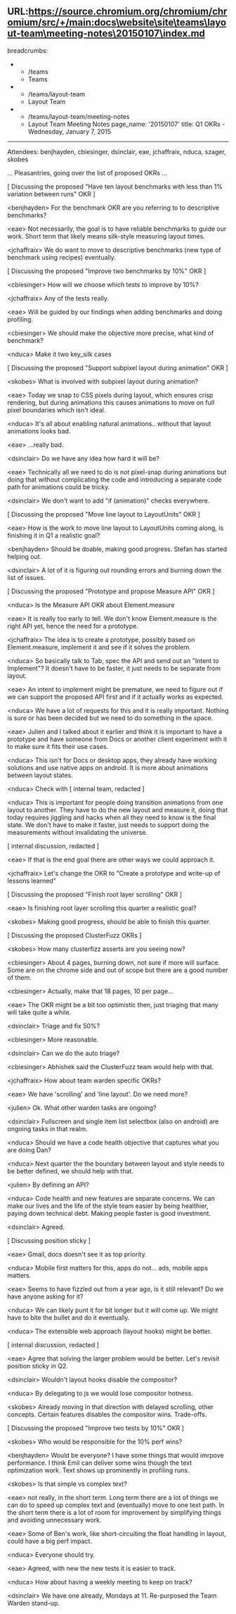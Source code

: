 URL:https://source.chromium.org/chromium/chromium/src/+/main:docs\website\site\teams\layout-team\meeting-notes\20150107\index.md
---
breadcrumbs:
- - /teams
  - Teams
- - /teams/layout-team
  - Layout Team
- - /teams/layout-team/meeting-notes
  - Layout Team Meeting Notes
page_name: '20150107'
title: Q1 OKRs - Wednesday, January 7, 2015
---

Attendees: benjhayden, cbiesinger, dsinclair, eae, jchaffraix, nduca, szager,
skobes

... Pleasantries, going over the list of proposed OKRs ...

\[ Discussing the proposed "Have ten layout benchmarks with less than 1%
variation between runs" OKR \]

&lt;benjhayden&gt; For the benchmark OKR are you referring to to descriptive
benchmarks?

&lt;eae&gt; Not necessarily, the goal is to have reliable benchmarks to guide
our work. Short term that likely means silk-style measuring layout times.

&lt;jchaffraix&gt; We do want to move to descriptive benchmarks (new type of
benchmark using recipes) eventually.

\[ Discussing the proposed "Improve two benchmarks by 10%" OKR \]

&lt;cbiesinger&gt; How will we choose which tests to improve by 10%?

&lt;jchaffraix&gt; Any of the tests really.

&lt;eae&gt; Will be guided by our findings when adding benchmarks and doing
profiling.

&lt;cbiesinger&gt; We should make the objective more precise, what kind of
benchmark?

&lt;nduca&gt; Make it two key_silk cases

\[ Discussing the proposed "Support subpixel layout during animation" OKR \]

&lt;skobes&gt; What is involved with subpixel layout during animation?

&lt;eae&gt; Today we snap to CSS pixels during layout, which ensures crisp
rendering, but during animations this causes animations to move on full pixel
boundaries which isn't ideal.

&lt;nduca&gt; It's all about enabling natural animations.. without that layout
animations looks bad.

&lt;eae&gt; ...really bad.

&lt;dsinclair&gt; Do we have any idea how hard it will be?

&lt;eae&gt; Technically all we need to do is not pixel-snap during animations
but doing that without complicating the code and introducing a separate code
path for animations could be tricky.

&lt;dsinclair&gt; We don't want to add "if (animation)" checks everywhere.

\[ Discussing the proposed "Move line layout to LayoutUnits" OKR \]

&lt;eae&gt; How is the work to move line layout to LayoutUnits coming along, is
finishing it in Q1 a realistic goal?

&lt;benjhayden&gt; Should be doable, making good progress. Stefan has started
helping out.

&lt;dsinclair&gt; A lot of it is figuring out rounding errors and burning down
the list of issues.

\[ Discussing the proposed "Prototype and propose Measure API" OKR \]

&lt;nduca&gt; Is the Measure API OKR about Element.measure

&lt;eae&gt; It is really too early to tell. We don't know Element.measure is the
right API yet, hence the need for a prototype.

&lt;jchaffraix&gt; The idea is to create a prototype, possibly based on
Element.measure, implement it and see if it solves the problem.

&lt;nduca&gt; So basically talk to Tab, spec the API and send out an "Intent to
Implement"? It doesn't have to be faster, it just needs to be separate from
layout.

&lt;eae&gt; An intent to implement might be premature, we need to figure out if
we can support the proposed API first and if it actually works as expected.

&lt;nduca&gt; We have a lot of requests for this and it is really important.
Nothing is sure or has been decided but we need to do something in the space.

&lt;eae&gt; Julien and I talked about it earlier and think it is important to
have a prototype and have someone from Docs or another client experiment with it
to make sure it fits their use cases.

&lt;nduca&gt; This isn't for Docs or desktop apps, they already have working
solutions and use native apps on android. It is more about animations between
layout states.

&lt;nduca&gt; Check with \[ internal team, redacted \]

&lt;nduca&gt; This is important for people doing transition animations from one
layout to another. They have to do the new layout and measure it, doing that
today requires jiggling and hacks when all they need to know is the final state.
We don't have to make it faster, just needs to support doing the measurements
without invalidating the universe.

\[ internal discussion, redacted \]

&lt;eae&gt; If that is the end goal there are other ways we could approach it.

&lt;jchaffraix&gt; Let's change the OKR to "Create a prototype and write-up of
lessons learned"

\[ Discussing the proposed "Finish root layer scrolling" OKR \]

&lt;eae&gt; Is finishing root layer scrolling this quarter a realistic goal?

&lt;skobes&gt; Making good progress, should be able to finish this quarter.

\[ Discussing the proposed ClusterFuzz OKRs \]

&lt;skobes&gt; How many clusterfizz asserts are you seeing now?

&lt;cbiesinger&gt; About 4 pages, burning down, not sure if more will surface.
Some are on the chrome side and out of scope but there are a good number of
them.

&lt;cbiesinger&gt; Actually, make that 18 pages, 10 per page...

&lt;eae&gt; The OKR might be a bit too optimistic then, just triaging that many
will take quite a while.

&lt;dsinclair&gt; Triage and fix 50%?

&lt;cbiesinger&gt; More reasonable.

&lt;dsinclair&gt; Can we do the auto triage?

&lt;cbiesinger&gt; Abhishek said the ClusterFuzz team would help with that.

&lt;jchaffraix&gt; How about team warden specific OKRs?

&lt;eae&gt; We have 'scrolling' and 'line layout'. Do we need more?

&lt;julien&gt; Ok. What other warden tasks are ongoing?

&lt;dsinclair&gt; Fullscreen and single item list selectbox (also on android)
are ongoing tasks in that realm.

&lt;nduca&gt; Should we have a code health objective that captures what you are
doing Dan?

&lt;nduca&gt; Next quarter the the boundary between layout and style needs to be
better defined, we should help with that.

&lt;julien&gt; By defining an API?

&lt;nduca&gt; Code health and new features are separate concerns. We can make
our lives and the life of the style team easier by being healthier, paying down
technical debt. Making people faster is good investment.

&lt;dsinclair&gt; Agreed.

\[ Discussing position sticky \]

&lt;eae&gt; Gmail, docs doesn't see it as top priority.

&lt;nduca&gt; Mobile first matters for this, apps do not... ads, mobile apps
matters.

&lt;eae&gt; Seems to have fizzled out from a year ago, is it still relevant? Do
we have anyone asking for it?

&lt;nduca&gt; We can likely punt it for bit longer but it will come up. We might
have to bite the bullet and do it eventually.

&lt;nduca&gt; The extensible web approach (layout hooks) might be better.

\[ internal discussion, redacted \]

&lt;eae&gt; Agree that solving the larger problem would be better. Let's revisit
position sticky in Q2.

&lt;dsinclair&gt; Wouldn't layout hooks disable the compositor?

&lt;nduca&gt; By delegating to js we would lose compositor hotness.

&lt;skobes&gt; Already moving in that direction with delayed scrolling, other
concepts. Certain features disables the compositor wins. Trade-offs.

\[ Discussing the proposed "Improve two tests by 10%" OKR \]

&lt;skobes&gt; Who would be responsible for the 10% perf wins?

&lt;benjhayden&gt; Would be everyone? I have some things that would imrpove
performance. I think Emil can deliver some wins though the text optimization
work. Text shows up prominently in profiling runs.

&lt;skobes&gt; Is that simple vs complex text?

&lt;eae&gt; not really, in the short term. Long term there are a lot of things
we can do to speed up complex text and (eventually) move to one text path. In
the short term there is a lot of room for improvement by simplifying things and
avoiding unnecessary work.

&lt;eae&gt; Some of Ben's work, like short-circuiting the float handling in
layout, could have a big perf impact.

&lt;nduca&gt; Everyone should try.

&lt;eae&gt; Agreed, with new the new tests it is easier to track.

&lt;nduca&gt; How about having a weekly meeting to keep on track?

&lt;dsinclair&gt; We have one already, Mondays at 11. Re-purposed the Team
Warden stand-up.
